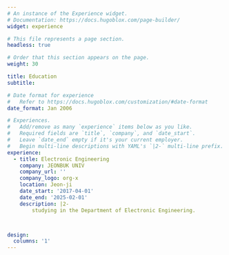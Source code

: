 ```yaml
---
# An instance of the Experience widget.
# Documentation: https://docs.hugoblox.com/page-builder/
widget: experience

# This file represents a page section.
headless: true

# Order that this section appears on the page.
weight: 30

title: Education
subtitle:

# Date format for experience
#   Refer to https://docs.hugoblox.com/customization/#date-format
date_format: Jan 2006

# Experiences.
#   Add/remove as many `experience` items below as you like.
#   Required fields are `title`, `company`, and `date_start`.
#   Leave `date_end` empty if it's your current employer.
#   Begin multi-line descriptions with YAML's `|2-` multi-line prefix.
experience:
  - title: Electronic Engineering
    company: JEONBUK UNIV
    company_url: ''
    company_logo: org-x
    location: Jeon-ji
    date_start: '2017-04-01'
    date_end: '2025-02-01'
    description: |2-
        studying in the Department of Electronic Engineering.



design:
  columns: '1'
---
```


